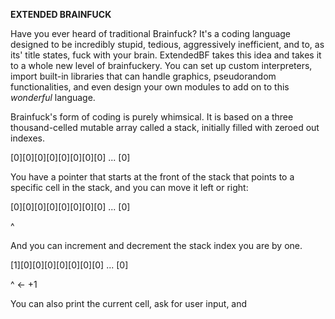 **EXTENDED BRAINFUCK**

Have you ever heard of traditional Brainfuck? It's a coding language designed to be incredibly stupid, tedious, aggressively inefficient, and to, as its' title states, fuck with your brain. ExtendedBF takes this idea and takes it to a whole new level of brainfuckery. You can set up custom interpreters, import built-in libraries that can handle graphics, pseudorandom functionalities, and even design your own modules to add on to this *wonderful* language. 

Brainfuck's form of coding is purely whimsical. It is based on a three thousand-celled mutable array called a stack, initially filled with zeroed out indexes.

[0][0][0][0][0][0][0][0] ... [0]

You have a pointer that starts at the front of the stack that points to a specific cell in the stack, and you can move it left or right:

[0][0][0][0][0][0][0][0] ... [0]

 ^
 
And you can increment and decrement the stack index you are by one. 

[1][0][0][0][0][0][0][0] ... [0]

 ^ <- +1
 
You can also print the current cell, ask for user input, and 